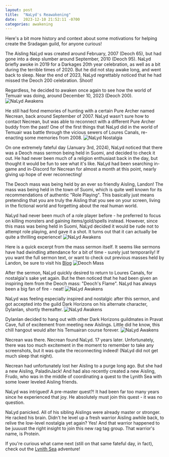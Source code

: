 ```yaml
---
layout: post
title:  "NaLyd's Reawakening"
date:   2023-12-10 21:52:11 -0700
categories: awakening
---
```


Here's a bit more history and context about some motivations for helping create the Sradagan guild, for anyone curious!

The Aisling NaLyd was created around February, 2007 (Deoch 65), but had gone into a deep slumber around September, 2010 (Deoch 95). NaLyd briefly awoke in 2019 for a Darkages 20th year celebration, as well as a bit during the terrible times of 2020. But he did not stay awake long, and went back to sleep. Near the end of 2023, NaLyd regrettably noticed that he had missed the Deoch 200 celebration. Shoot!

Regardless, he decided to awaken once again to see how the world of Temuair was doing, around December 10, 2023 (Deoch 200).
![NaLyd Awakens](/public/images/awakening/nalyd-awakens.png)

He still had fond memories of hunting with a certain Pure Archer named Necrean, back around September of 2007. NaLyd wasn't sure how to contact Necrean, but was able to reconnect with a different Pure Archer buddy from the past! One of the first things that NaLyd did in the world of Temuair was battle through the vicious sewers of Loures Canals, re-enacting some memories from 2008.
![NaLyd Nostalgia](/public/images/awakening/nalyd-nostalgia-canals.png)

On one extremely fateful day (January 3rd, 2024), NaLyd noticed that there was a Deoch mass sermon being held in Suomi, and decided to check it out. He had never been much of a religion enthusiast back in the day, but thought it would be fun to see what it's like. NaLyd had been searching in-game and in-Discord for Necrean for almost a month at this point, nearly giving up hope of ever reconnecting!

The Deoch mass was being held by an ever so friendly Aisling, Landon! The mass was being held in the town of Suomi, which is quite well known for its recommendations of authentic "Role Playing". This basically just means pretending that you are truly the Aisling that you see on your screen, living in the fictional world and forgetting about the real human world.

NaLyd had never been much of a role player before - he preferred to focus on killing monsters and gaining items/gold/spells instead. However, since this mass was being held in Suomi, NaLyd decided it would be rude not to attempt role playing, and gave it a shot. It turns out that it can actually be quite a thrilling experience!
![NaLyd Awakens](/public/images/awakening/landon.png)

Here is a quick excerpt from the mass sermon itself. It seems like sermons have had dwindling attendance for a bit of time - surely just temporarily! If you want the full sermon text, or want to check out previous masses held by Landon, be sure to visit his [Blog](https://deochtemple.blogspot.com/2024/01/deoch-mass-1-3-2024-new-path.html)
![Deoch Mass](/public/images/awakening/deoch-mass.png)

After the sermon, NaLyd quickly desired to return to Loures Canals, for nostalgia's sake yet again. But he then noticed that he had been given an inspiring item from the Deoch mass: "Deoch's Flame". NaLyd has always been a big fan of fire - neat!
![NaLyd Awakens](/public/images/awakening/deoch-flame.png)

NaLyd was feeling especially inspired and nostalgic after this sermon, and got accepted into the guild Dark Horizons on his alternate character, Dylanlan, shortly thereafter.
![NaLyd Awakens](/public/images/awakening/dark-horizons.png)

Dylanlan decided to hang out with other Dark Horizons guildmates in Pravat Cave, full of excitement from meeting new Aislings. Little did he know, this chill hangout would alter his Temuairan course forever.
![NaLyd Awakens](/public/images/awakening/pravat.png)

Necrean was there. Necrean found NaLyd. 17 years later. Unfortunately, there was too much excitement in the moment to remember to take any screenshots, but it was quite the reconnecting indeed! (NaLyd did not get much sleep that night).

Necrean had unfortunately lost her Aisling to a purge long ago. But she had a new Aisling, PaladinJack! And had also recently created a new Aisling, Frudo, who was in the middle of coordinating a quest to the Lynith Sea with some lower leveled Aisling friends.

NaLyd was intrigued! A pre-master quest?! It had been far too many years since he experienced that joy. He absolutely must join this quest - it was no question.

NaLyd panicked. All of his sibling Aislings were already master or stronger. He racked his brain. Didn't he level up a fresh warrior Aisling awhile back, to relive the low-level nostalgia yet again? Yes! And that warrior happened to be juuuust the right insight to join this new rag tag group. That warrior's name, is Protein.

If you're curious what came next (still on that same fateful day, in fact), check out the [Lynith Sea](/adventure/2024/01/03/lynith-sea) adventure!